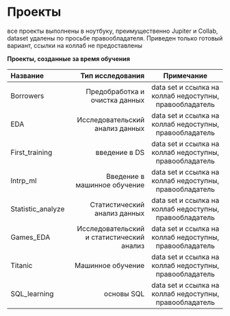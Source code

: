 # Проекты


все проекты выполнены в ноутбуку, преимущественно Jupiter и Collab, dataset удалены по просьбе правообладателя. Приведен только готовый вариант, ссылки на коллаб не предоставлены

**Проекты, созданные за время обучения**


| Название | Тип исследования | Примечание |
| :-------------------- | ---------------------: |:---------------------------:|
| Borrowers | Предобработка и очистка данных | data set и ссылка на коллаб недоступны, правообладатель|
| EDA | Исследовательский анализ данных | data set и ссылка на коллаб недоступны, правообладатель|
| First_training | введение в DS | data set и ссылка на коллаб недоступны, правообладатель|
| Intrp_ml | Введение в машинное обучение| data set и ссылка на коллаб недоступны, правообладатель|
| Statistic_analyze | Статистический анализ данных| data set и ссылка на коллаб недоступны, правообладатель|
| Games_EDA | Исследовательский и статистический анализ| data set и ссылка на коллаб недоступны, правообладатель|
| Titanic | Машинное обучение| data set и ссылка на коллаб недоступны, правообладатель|
| SQL_learning | основы SQL| data set и ссылка на коллаб недоступны, правообладатель|

